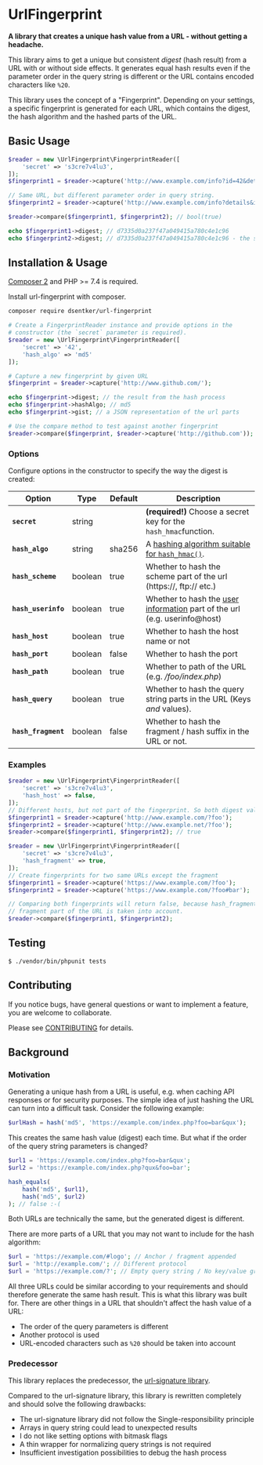# UrlFingerprint

**A library that creates a unique hash value from a URL - without getting a headache.**

This library aims to get a unique but consistent _digest_ (hash result) from a URL with or without side effects. It
generates equal hash results even if the parameter order in the query string is different or the URL contains encoded 
characters like `%20`. 

This library uses the concept of a "Fingerprint". Depending on your settings, a specific fingerprint is generated for each
URL, which contains the digest, the hash algorithm and the hashed parts of the URL.

## Basic Usage

```php
$reader = new \UrlFingerprint\FingerprintReader([
    'secret' => 's3cre7v4lu3',
]);
$fingerprint1 = $reader->capture('http://www.example.com/info?id=42&details');

// Same URL, but different parameter order in query string.
$fingerprint2 = $reader->capture('http://www.example.com/info?details&id=42'); 

$reader->compare($fingerprint1, $fingerprint2); // bool(true)

echo $fingerprint1->digest; // d7335d0a237f47a049415a780c4e1c96
echo $fingerprint2->digest; // d7335d0a237f47a049415a780c4e1c96 - the same
```

## Installation & Usage
[Composer 2](https://getcomposer.org/2) and PHP >= 7.4 is required.

Install url-fingerprint with composer.
```bash
composer require dsentker/url-fingerprint
```
```php
# Create a FingerprintReader instance and provide options in the
# constructor (the `secret` parameter is required).
$reader = new \UrlFingerprint\FingerprintReader([
    'secret' => '42',
    'hash_algo' => 'md5'
]);

# Capture a new fingerprint by given URL
$fingerprint = $reader->capture('http://www.github.com/');

echo $fingerprint->digest; // the result from the hash process
echo $fingerprint->hashAlgo; // md5
echo $fingerprint->gist; // a JSON representation of the url parts

# Use the compare method to test against another fingerprint 
$reader->compare($fingerprint, $reader->capture('http://github.com'));
```

### Options

Configure options in the constructor to specify the way the digest is created:

Option | Type | Default | Description
--- | --- | --- | ---
**`secret`** | string |  | **(required!)** Choose a secret key for the `hash_hmac`function.
**`hash_algo`**  | string | sha256 | A [hashing algorithm suitable for `hash_hmac()`](https://www.php.net/manual/de/function.hash-hmac-algos.php).
**`hash_scheme`** | boolean | true | Whether to hash the scheme part of the url (https://, ftp:// etc.)
**`hash_userinfo`** | boolean | true | Whether to hash the [user information](https://www.ietf.org/rfc/rfc2396.txt) part of the url (e.g. userinfo@host)
**`hash_host`** | boolean | true | Whether to hash the host name or not
**`hash_port`** | boolean | false | Whether to hash the port
**`hash_path`** | boolean | true | Whether to path of the URL (e.g. _/foo/index.php_)
**`hash_query`** | boolean | true | Whether to hash the query string parts in the URL (Keys _and_ values).
**`hash_fragment`** | boolean | false | Whether to hash the fragment / hash suffix in the URL or not.

### Examples

```php
$reader = new \UrlFingerprint\FingerprintReader([
    'secret' => 's3cre7v4lu3',
    'hash_host' => false,
]);
// Different hosts, but not part of the fingerprint. So both digest values are equal.
$fingerprint1 = $reader->capture('http://www.example.com/?foo');
$fingerprint2 = $reader->capture('http://www.example.net/?foo');
$reader->compare($fingerprint1, $fingerprint2); // true
```

```php
$reader = new \UrlFingerprint\FingerprintReader([
    'secret' => 's3cre7v4lu3',
    'hash_fragment' => true,
]);
// Create fingerprints for two same URLs except the fragment
$fingerprint1 = $reader->capture('https://www.example.com/?foo');
$fingerprint2 = $reader->capture('https://www.example.com/?foo#bar');

// Comparing both fingerprints will return false, because hash_fragment is set to true which means that also the
// fragment part of the URL is taken into account. 
$reader->compare($fingerprint1, $fingerprint2); 
```

## Testing

`$ ./vendor/bin/phpunit tests`

## Contributing

If you notice bugs, have general questions or want to implement a feature, you are welcome to collaborate.

Please see [CONTRIBUTING](CONTRIBUTING.md) for details.

## Background
### Motivation

Generating a unique hash from a URL is useful, e.g. when caching API responses or for security purposes. The simple
idea of just hashing the URL can turn into a difficult task. Consider the following example:

```php
$urlHash = hash('md5', 'https://example.com/index.php?foo=bar&qux');
```

This creates the same hash value (digest) each time. But what if the order of the query string parameters is changed?

```php
$url1 = 'https://example.com/index.php?foo=bar&qux';
$url2 = 'https://example.com/index.php?qux&foo=bar';

hash_equals(
    hash('md5', $url1),
    hash('md5', $url2)
); // false :-(
```

Both URLs are technically the same, but the generated digest is different. 

There are more parts of a URL that you may not want to include for the hash algorithm:

```php
$url = 'https://example.com/#logo'; // Anchor / fragment appended
$url = 'http://example.com/'; // Different protocol
$url = 'https://example.com/?'; // Empty query string / No key/value groups
```

All three URLs could be similar according to your requirements and should therefore generate the same hash result. This
is what this library was built for.
There are other things in a URL that shouldn't affect the hash value of a URL:
- The order of the query parameters is different
- Another protocol is used
- URL-encoded characters such as `%20` should be taken into account

### Predecessor

This library replaces the predecessor, the [url-signature library](https://github.com/dsentker/url-signature).

Compared to the url-signature library, this library is rewritten completely and should solve the following drawbacks:

- The url-signature library did not follow the Single-responsibility principle
- Arrays in query string could lead to unexpected results
- I do not like setting options with bitmask flags
- A thin wrapper for normalizing query strings is not required
- Insufficient investigation possibilities to debug the hash process